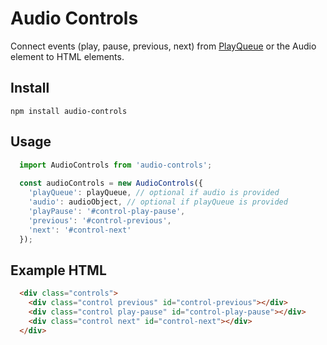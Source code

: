 Audio Controls
==============

Connect events (play, pause, previous, next) from [PlayQueue](https://www.npmjs.com/package/playqueue) or
the Audio element to HTML elements. 


## Install

```
npm install audio-controls
```


## Usage

```js
  import AudioControls from 'audio-controls';
    
  const audioControls = new AudioControls({
    'playQueue': playQueue, // optional if audio is provided
    'audio': audioObject, // optional if playQueue is provided
    'playPause': '#control-play-pause',
    'previous': '#control-previous',
    'next': '#control-next'
  });
```
    
## Example HTML

```html
  <div class="controls">
    <div class="control previous" id="control-previous"></div>
    <div class="control play-pause" id="control-play-pause"></div>
    <div class="control next" id="control-next"></div>
  </div>
```
